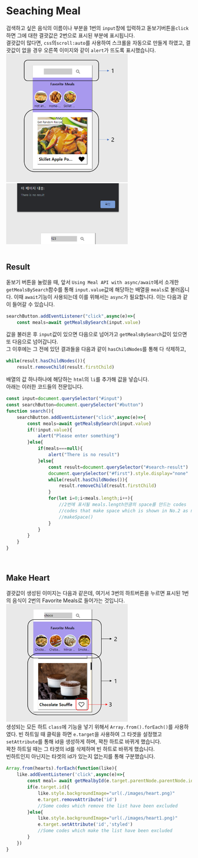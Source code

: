 # Seaching Meal
검색하고 싶은 음식의 이름이나 부분을 1번의 `input`창에 입력하고 돋보기버튼을`click`하면 그에 대한 결괏값은 2번으로 표시된 부분에 표시됩니다.  
결괏값이 많다면, `css`의`scroll:auto`를 사용하여 스크롤을 자동으로 만들게 하였고, 결괏값이 없을 경우 오른쪽 이미지와 같이 `alert`가 뜨도록 표시했습니다.   
<img src="./readmeImages/2.PNG" width="330px">
<img src="./readmeImages/3.PNG" width="330px">  
<br>

## Result
돋보기 버튼을 눌렀을 때, 앞서 `Using Meal API with async/await`에서 소개한 `getMealsBySearch`함수를 통해 `input.value`값에 해당하는 배열을 `meals`로 불러옵니다. 
이때 `await`기능이 사용되는데 이를 위해서는 `async`가 필요합니다. 이는 다음과 같이 들어갈 수 있습니다.
```js
searchButton.addEventListener("click",async(e)=>{
    const meals=await getMealsBySearch(input.value)
```
값을 불러온 후 `input`값이 있으면 다음으로 넘어가고 `getMealsBySearch`값이 있으면 또 다음으로 넘어갑니다.  
그 이후에는 그 전에 있던 결과들을 다음과 같이 `hasChildNodes`를 통해 다 삭제하고,
```js
while(result.hasChildNodes()){
    result.removeChild(result.firstChild)
```
 배열의 값 하나하나에 해당하는 `html`의 `li`를 추가해 값을 넣습니다.  
 아래는 이러한 코드들의 전문입니다.

```js
const input=document.querySelector("#input")
const searchButton=document.querySelector("#button")
function search(){
    searchButton.addEventListener("click",async(e)=>{
        const meals=await getMealsBySearch(input.value)
        if(!input.value){
            alert("Please enter something")
        }else{
            if(meals===null){
                alert("There is no result")
            }else{
                const result=document.querySelector("#search-result")
                document.querySelector("#first").style.display="none"
                while(result.hasChildNodes()){
                    result.removeChild(result.firstChild)
                }
                for(let i=0;i<meals.length;i++){
                    //2번에 표시될 meals.length만큼의 space를 만드는 codes
                    //codes that make space which is shown in No.2 as much meals.length
                    //makeSpace()
                }
            }
        }
    }
}
```
<br>

## Make Heart
결괏값이 생성된 이미지는 다음과 같은데, 여기서 3번의 하트버튼을 누르면 표시된 1번의 음식이 2번의 Favorite Meals로 들어가는 것입니다.  
<img src="./readmeImages/4.PNG" width="330px">  
생성되는 모든 하트 `class`에 기능을 넣기 위해서 `Array.from().forEach()`를 사용하였다.
빈 하트일 때 클릭을 하면 `e.target`을 사용하여 그 타겟을 설정했고 `setAttribute`를 통해 id을 생성하게 하며, 꽉찬 하트로 바뀌게 했습니다.  
꽉찬 하트일 때는 그 타겟의 id를 삭제하며 빈 하트로 바뀌게 했습니다.  
빈하트인지 아닌지는 타겟의 id가 있는지 없는지를 통해 구분했습니다.


```js        
Array.from(hearts).forEach(function(like){
    like.addEventListener('click',async(e)=>{
        const meal= await getMealbyId(e.target.parentNode.parentNode.id)
        if(e.target.id){
            like.style.backgroundImage="url(./images/heart.png)"
            e.target.removeAttribute('id')
            //Some codes which remove the list have been excluded
        }else{
            like.style.backgroundImage="url(./images/heart1.png)"
            e.target.setAttribute('id','styled')
            //Some codes which make the list have been excluded
        }
    })
}
```